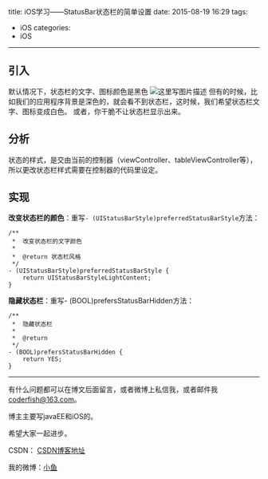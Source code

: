 title: iOS学习——StatusBar状态栏的简单设置
date: 2015-08-19 16:29
tags:
  - iOS
categories:
  - iOS
---

## 引入
默认情况下，状态栏的文字、图标颜色是黑色
![这里写图片描述](http://img.blog.csdn.net/20150819161929310)
但有的时候，比如我们的应用程序背景是深色的，就会看不到状态栏，这时候，我们希望状态栏文字、图标变成白色。
或者，你干脆不让状态栏显示出来。

## 分析
状态的样式，是交由当前的控制器（viewController、tableViewController等），所以更改状态栏样式需要在控制器的代码里设定。
## 实现
**改变状态栏的颜色**：重写`- (UIStatusBarStyle)preferredStatusBarStyle`方法：

```objc
/**
 *  改变状态栏的文字颜色
 *
 *  @return 状态栏风格
 */
- (UIStatusBarStyle)preferredStatusBarStyle {
    return UIStatusBarStyleLightContent;
}
```

**隐藏状态栏**：重写- (BOOL)prefersStatusBarHidden方法：

```objc
/**
 *  隐藏状态栏
 *
 *  @return
 */
- (BOOL)prefersStatusBarHidden {
    return YES;
}
```

<!--more-->

----

有什么问题都可以在博文后面留言，或者微博上私信我，或者邮件我<coderfish@163.com>。

博主主要写javaEE和iOS的。

希望大家一起进步。

CSDN： [CSDN博客地址](http://blog.csdn.net/u010127917)

我的微博：[小鱼](http://weibo.com/coderfish/)


